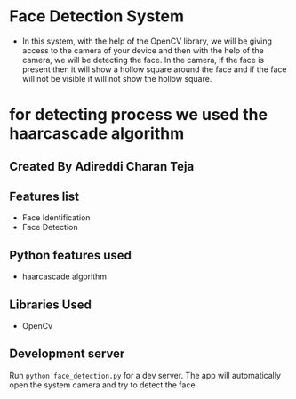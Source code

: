 # Face Detection System

- In this system, with the help of the OpenCV library, we will be giving access to the camera of your device and then with the help of the camera, we will be detecting the face. In the camera, if the face is present then it will show a hollow square around the face and if the face will not be visible it will not show the hollow square.

# for detecting process we used the haarcascade algorithm

## Created By Adireddi Charan Teja

## Features list

- Face Identification
- Face Detection

## Python features used

- haarcascade algorithm

## Libraries Used

- OpenCv

## Development server

Run `python face_detection.py` for a dev server. The app will automatically open the system camera and try to detect the face.
